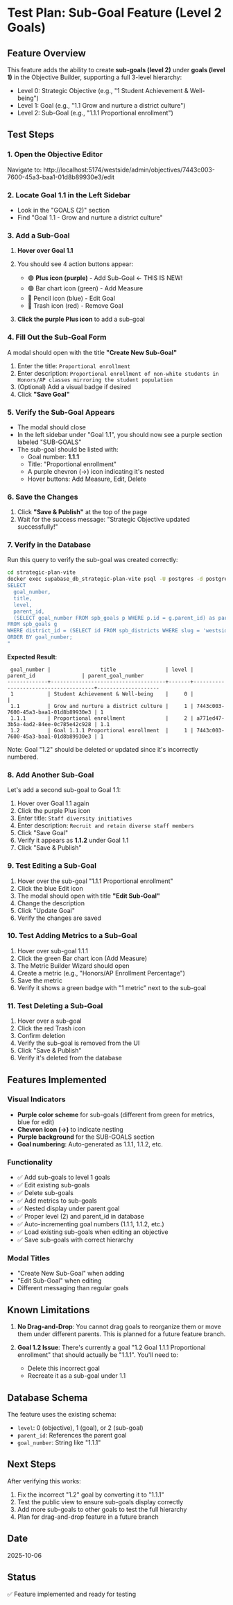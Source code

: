 # Test Plan: Sub-Goal Feature (Level 2 Goals)

## Feature Overview
This feature adds the ability to create **sub-goals (level 2)** under **goals (level 1)** in the Objective Builder, supporting a full 3-level hierarchy:
- Level 0: Strategic Objective (e.g., "1 Student Achievement & Well-being")
- Level 1: Goal (e.g., "1.1 Grow and nurture a district culture")
- Level 2: Sub-Goal (e.g., "1.1.1 Proportional enrollment")

## Test Steps

### 1. Open the Objective Editor
Navigate to: http://localhost:5174/westside/admin/objectives/7443c003-7600-45a3-baa1-01d8b89930e3/edit

### 2. Locate Goal 1.1 in the Left Sidebar
- Look in the "GOALS (2)" section
- Find "Goal 1.1 - Grow and nurture a district culture"

### 3. Add a Sub-Goal
1. **Hover over Goal 1.1**
2. You should see 4 action buttons appear:
   - 🟣 **Plus icon (purple)** - Add Sub-Goal ← THIS IS NEW!
   - 🟢 Bar chart icon (green) - Add Measure
   - 🔵 Pencil icon (blue) - Edit Goal
   - 🔴 Trash icon (red) - Remove Goal

3. **Click the purple Plus icon** to add a sub-goal

### 4. Fill Out the Sub-Goal Form
A modal should open with the title **"Create New Sub-Goal"**

1. Enter the title: `Proportional enrollment`
2. Enter description: `Proportional enrollment of non-white students in Honors/AP classes mirroring the student population`
3. (Optional) Add a visual badge if desired
4. Click **"Save Goal"**

### 5. Verify the Sub-Goal Appears
- The modal should close
- In the left sidebar under "Goal 1.1", you should now see a purple section labeled "SUB-GOALS"
- The sub-goal should be listed with:
  - Goal number: **1.1.1**
  - Title: "Proportional enrollment"
  - A purple chevron (→) icon indicating it's nested
  - Hover buttons: Add Measure, Edit, Delete

### 6. Save the Changes
1. Click **"Save & Publish"** at the top of the page
2. Wait for the success message: "Strategic Objective updated successfully!"

### 7. Verify in the Database
Run this query to verify the sub-goal was created correctly:

```bash
cd strategic-plan-vite
docker exec supabase_db_strategic-plan-vite psql -U postgres -d postgres -c "
SELECT
  goal_number,
  title,
  level,
  parent_id,
  (SELECT goal_number FROM spb_goals p WHERE p.id = g.parent_id) as parent_goal_number
FROM spb_goals g
WHERE district_id = (SELECT id FROM spb_districts WHERE slug = 'westside')
ORDER BY goal_number;
"
```

**Expected Result**:
```
 goal_number |                title                | level |              parent_id               | parent_goal_number
-------------+-------------------------------------+-------+--------------------------------------+--------------------
 1           | Student Achievement & Well-being    |     0 |                                      |
 1.1         | Grow and nurture a district culture |     1 | 7443c003-7600-45a3-baa1-01d8b89930e3 | 1
 1.1.1       | Proportional enrollment             |     2 | a771ed47-3b5a-4ad2-84ee-0c785e42c928 | 1.1
 1.2         | Goal 1.1.1 Proportional enrollment  |     1 | 7443c003-7600-45a3-baa1-01d8b89930e3 | 1
```

Note: Goal "1.2" should be deleted or updated since it's incorrectly numbered.

### 8. Add Another Sub-Goal
Let's add a second sub-goal to Goal 1.1:

1. Hover over Goal 1.1 again
2. Click the purple Plus icon
3. Enter title: `Staff diversity initiatives`
4. Enter description: `Recruit and retain diverse staff members`
5. Click "Save Goal"
6. Verify it appears as **1.1.2** under Goal 1.1
7. Click "Save & Publish"

### 9. Test Editing a Sub-Goal
1. Hover over the sub-goal "1.1.1 Proportional enrollment"
2. Click the blue Edit icon
3. The modal should open with title **"Edit Sub-Goal"**
4. Change the description
5. Click "Update Goal"
6. Verify the changes are saved

### 10. Test Adding Metrics to a Sub-Goal
1. Hover over sub-goal 1.1.1
2. Click the green Bar chart icon (Add Measure)
3. The Metric Builder Wizard should open
4. Create a metric (e.g., "Honors/AP Enrollment Percentage")
5. Save the metric
6. Verify it shows a green badge with "1 metric" next to the sub-goal

### 11. Test Deleting a Sub-Goal
1. Hover over a sub-goal
2. Click the red Trash icon
3. Confirm deletion
4. Verify the sub-goal is removed from the UI
5. Click "Save & Publish"
6. Verify it's deleted from the database

## Features Implemented

### Visual Indicators
- **Purple color scheme** for sub-goals (different from green for metrics, blue for edit)
- **Chevron icon (→)** to indicate nesting
- **Purple background** for the SUB-GOALS section
- **Goal numbering**: Auto-generated as 1.1.1, 1.1.2, etc.

### Functionality
- ✅ Add sub-goals to level 1 goals
- ✅ Edit existing sub-goals
- ✅ Delete sub-goals
- ✅ Add metrics to sub-goals
- ✅ Nested display under parent goal
- ✅ Proper level (2) and parent_id in database
- ✅ Auto-incrementing goal numbers (1.1.1, 1.1.2, etc.)
- ✅ Load existing sub-goals when editing an objective
- ✅ Save sub-goals with correct hierarchy

### Modal Titles
- "Create New Sub-Goal" when adding
- "Edit Sub-Goal" when editing
- Different messaging than regular goals

## Known Limitations

1. **No Drag-and-Drop**: You cannot drag goals to reorganize them or move them under different parents. This is planned for a future feature branch.

2. **Goal 1.2 Issue**: There's currently a goal "1.2 Goal 1.1.1 Proportional enrollment" that should actually be "1.1.1". You'll need to:
   - Delete this incorrect goal
   - Recreate it as a sub-goal under 1.1

## Database Schema

The feature uses the existing schema:
- `level`: 0 (objective), 1 (goal), or 2 (sub-goal)
- `parent_id`: References the parent goal
- `goal_number`: String like "1.1.1"

## Next Steps

After verifying this works:
1. Fix the incorrect "1.2" goal by converting it to "1.1.1"
2. Test the public view to ensure sub-goals display correctly
3. Add more sub-goals to other goals to test the full hierarchy
4. Plan for drag-and-drop feature in a future branch

## Date
2025-10-06

## Status
✅ Feature implemented and ready for testing
